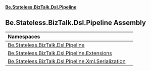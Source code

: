 #### [Be.Stateless.BizTalk.Dsl.Pipeline](README.md 'README')

## Be.Stateless.BizTalk.Dsl.Pipeline Assembly

| Namespaces | |
| :--- | :--- |
| [Be.Stateless.BizTalk.Dsl.Pipeline](Be.Stateless.BizTalk.Dsl.Pipeline.md 'Be.Stateless.BizTalk.Dsl.Pipeline') | |
| [Be.Stateless.BizTalk.Dsl.Pipeline.Extensions](Be.Stateless.BizTalk.Dsl.Pipeline.Extensions.md 'Be.Stateless.BizTalk.Dsl.Pipeline.Extensions') | |
| [Be.Stateless.BizTalk.Dsl.Pipeline.Xml.Serialization](Be.Stateless.BizTalk.Dsl.Pipeline.Xml.Serialization.md 'Be.Stateless.BizTalk.Dsl.Pipeline.Xml.Serialization') | |
